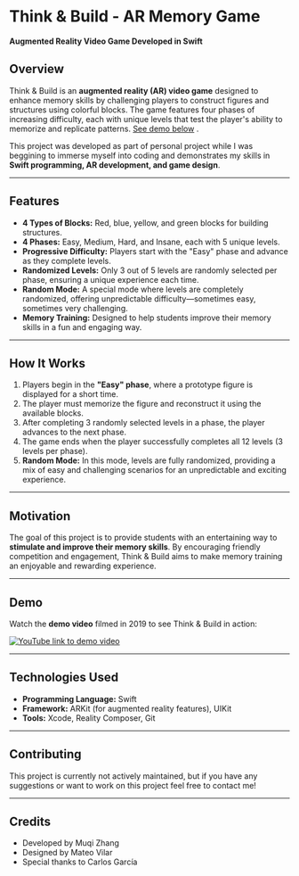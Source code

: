 # **Think & Build - AR Memory Game**  
**Augmented Reality Video Game Developed in Swift**  

## **Overview**  
Think & Build is an **augmented reality (AR) video game** designed to enhance memory skills by challenging players to construct figures and structures using colorful blocks. The game features four phases of increasing difficulty, each with unique levels that test the player's ability to memorize and replicate patterns. [See demo below](#demo) .

This project was developed as part of personal project while I was beggining to immerse myself into coding and demonstrates my skills in **Swift programming, AR development, and game design**.  

---

## **Features**  
- **4 Types of Blocks:** Red, blue, yellow, and green blocks for building structures.  
- **4 Phases:** Easy, Medium, Hard, and Insane, each with 5 unique levels.  
- **Progressive Difficulty:** Players start with the "Easy" phase and advance as they complete levels.  
- **Randomized Levels:** Only 3 out of 5 levels are randomly selected per phase, ensuring a unique experience each time.  
- **Random Mode:** A special mode where levels are completely randomized, offering unpredictable difficulty—sometimes easy, sometimes very challenging.  
- **Memory Training:** Designed to help students improve their memory skills in a fun and engaging way.  

---

## **How It Works**  
1. Players begin in the **"Easy" phase**, where a prototype figure is displayed for a short time.  
2. The player must memorize the figure and reconstruct it using the available blocks.  
3. After completing 3 randomly selected levels in a phase, the player advances to the next phase.  
4. The game ends when the player successfully completes all 12 levels (3 levels per phase).  
5. **Random Mode:** In this mode, levels are fully randomized, providing a mix of easy and challenging scenarios for an unpredictable and exciting experience.  

---

## **Motivation**  
The goal of this project is to provide students with an entertaining way to **stimulate and improve their memory skills**. By encouraging friendly competition and engagement, Think & Build aims to make memory training an enjoyable and rewarding experience.  

---

## **Demo**  <a name="demo"></a> 
Watch the **demo video** filmed in 2019 to see Think & Build in action:  

[![YouTube link to demo video](https://img.youtube.com/vi/hwposYsbxZU/0.jpg)](https://www.youtube.com/watch?v=hwposYsbxZU)

---

## **Technologies Used**  
- **Programming Language:** Swift  
- **Framework:** ARKit (for augmented reality features), UIKit
- **Tools:** Xcode, Reality Composer, Git  

---

## **Contributing**  
This project is currently not actively maintained, but if you have any suggestions or want to work on this project feel free to contact me!

---

## **Credits**  
- Developed by Muqi Zhang
- Designed by Mateo Vilar
- Special thanks to Carlos García 
